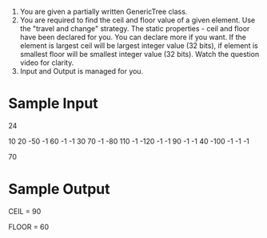 1. You are given a partially written GenericTree class.
2. You are required to find the ceil and floor value of a given element. Use the "travel and change" strategy. The static properties - ceil and floor have been declared for you. You can declare more if you want. If the element is largest ceil will be largest integer value (32 bits), if element is smallest floor will be smallest integer value (32 bits). Watch the question video for clarity.
3. Input and Output is managed for you.



# Sample Input

24

10 20 -50 -1 60 -1 -1 30 70 -1 -80 110 -1 -120 -1 -1 90 -1 -1 40 -100 -1 -1 -1

70

# Sample Output

CEIL = 90

FLOOR = 60